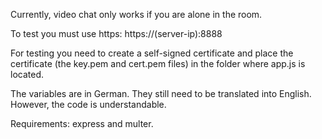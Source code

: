 Currently, video chat only works if you are alone in the room.

To test you must use https:
https://(server-ip):8888

For testing you need to create a self-signed certificate and place the certificate (the key.pem and cert.pem files) in the folder where app.js is located.

The variables are in German. They still need to be translated into English. However, the code is understandable.

Requirements: express and multer.
